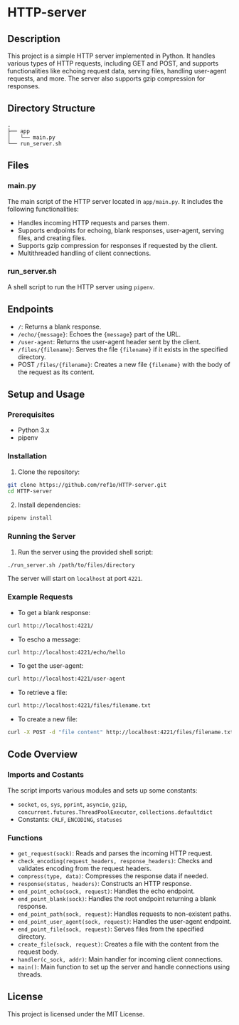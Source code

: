 # HTTP-server
## Description
This project is a simple HTTP server implemented in Python. It handles various types of HTTP requests, including GET and POST, and supports functionalities like echoing request data, serving files, handling user-agent requests, and more. The server also supports gzip compression for responses.
## Directory Structure
```
.
├── app
│   └── main.py
└── run_server.sh
```
## Files
### main.py
The main script of the HTTP server located in `app/main.py`. It includes the following functionalities:

- Handles incoming HTTP requests and parses them.
- Supports endpoints for echoing, blank responses, user-agent, serving files, and creating files.
- Supports gzip compression for responses if requested by the client.
- Multithreaded handling of client connections.
### run_server.sh
A shell script to run the HTTP server using `pipenv`.
## Endpoints
- `/`: Returns a blank response.
- `/echo/{message}`: Echoes the `{message}` part of the URL.
- `/user-agent`: Returns the user-agent header sent by the client.
- `/files/{filename}`: Serves the file `{filename}` if it exists in the specified directory.
- POST `/files/{filename}`: Creates a new file `{filename}` with the body of the request as its content.
## Setup and Usage
### Prerequisites
- Python 3.x
- pipenv
### Installation
1. Clone the repository:
```bash
git clone https://github.com/ref1o/HTTP-server.git
cd HTTP-server   
```

2. Install dependencies:
```bash
pipenv install  
```
### Running the Server
1. Run the server using the provided shell script:
```bash
./run_server.sh /path/to/files/directory  
```
The server will start on `localhost` at port `4221`.
### Example Requests
- To get a blank response:
```bash
curl http://localhost:4221/
```
- To escho a message:
```bash
curl http://localhost:4221/echo/hello
```
- To get the user-agent:
```bash
curl http://localhost:4221/user-agent
```
- To retrieve a file:
```bash
curl http://localhost:4221/files/filename.txt
```
- To create a new file:
```bash
curl -X POST -d "file content" http://localhost:4221/files/filename.txt
```

## Code Overview
### Imports and Costants
The script imports various modules and sets up some constants:
- `socket`, `os`, `sys`, `pprint`, `asyncio`, `gzip`, `concurrent.futures.ThreadPoolExecutor`, `collections.defaultdict`
- Constants: `CRLF`, `ENCODING`, `statuses`
### Functions
- `get_request(sock)`: Reads and parses the incoming HTTP request.
- `check_encoding(request_headers, response_headers)`: Checks and validates encoding from the request headers.
- `compress(type, data)`: Compresses the response data if needed.
- `response(status, headers)`: Constructs an HTTP response.
- `end_point_echo(sock, request)`: Handles the echo endpoint.
- `end_point_blank(sock)`: Handles the root endpoint returning a blank response.
- `end_point_path(sock, request)`: Handles requests to non-existent paths.
- `end_point_user_agent(sock, request)`: Handles the user-agent endpoint.
- `end_point_file(sock, request)`: Serves files from the specified directory.
- `create_file(sock, request)`: Creates a file with the content from the request body.
- `handler(c_sock, addr)`: Main handler for incoming client connections.
- `main()`: Main function to set up the server and handle connections using threads.

## License
This project is licensed under the MIT License.
